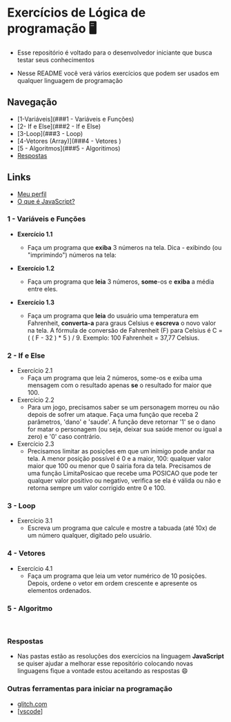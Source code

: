 # Exercícios de Lógica de programação :desktop_computer:

- Esse repositório é voltado para o desenvolvedor iniciante que busca testar seus conhecimentos 

- Nesse README você verá vários exercícios que podem ser usados em qualquer linguagem de programação

  

## Navegação  

- [1-Variáveis](###1 - Variáveis e Funções)
- [2- If e Else](###2 - If e Else)
- [3-Loop](###3 - Loop)
- [4-Vetores (Array)](###4 - Vetores )
- [5 - Algoritmos](###5 - Algoritimos)
- [Respostas](###Respostas)

## Links 

- [Meu perfil](https://github.com/EriickW)
- [O que é JavaScript?](https://developer.mozilla.org/pt-BR/docs/Learn/JavaScript/First_steps/What_is_JavaScript)



### 1 - Variáveis e Funções

- **Exercício 1.1**
  - Faça um programa que **exiba** 3 números na tela. Dica - exibindo (ou "imprimindo") números na tela:
- **Exercício 1.2**
  - Faça um programa que **leia** 3 números, **some**-os e **exiba** a média entre eles.

- **Exercício 1.3**
  - Faça um programa que **leia** do usuário uma temperatura em Fahrenheit, **converta-a** para graus Celsius e **escreva** o novo valor na tela. A fórmula de conversão de Fahrenheit (F) para Celsius é C = ( ( F - 32 ) * 5 ) / 9. Exemplo: 100 Fahrenheit = 37,77 Celsius.




### 2 - If e Else

- Exercício 2.1
  - Faça um programa que leia 2 números, some-os e exiba uma mensagem com o resultado apenas **se** o resultado for maior que 100.
- Exercício 2.2
  - Para um jogo, precisamos saber se um personagem morreu ou não depois de sofrer um ataque. Faça uma função que receba 2 parâmetros, 'dano' e 'saude'. A função deve retornar '1' se o dano for matar o personagem (ou seja, deixar sua saúde menor ou igual a zero) e '0' caso contrário.
- Exercício 2.3
  - Precisamos limitar as posições em que um inimigo pode andar na tela. A menor posição possível é 0 e a maior, 100: qualquer valor maior que 100 ou menor que 0 sairia fora da tela. Precisamos de uma função LimitaPosicao que recebe uma POSICAO que pode ter qualquer valor positivo ou negativo, verifica se ela é válida ou não e retorna sempre um valor corrigido entre 0 e 100.

### 3 - Loop

- Exercício 3.1
  - Escreva um programa que calcule e mostre a tabuada (até 10x) de um número qualquer, digitado pelo usuário.

### 4 - Vetores

- Exercício 4.1
  - Faça um programa que leia um vetor numérico de 10 posições. Depois, ordene o vetor em ordem crescente e apresente os elementos ordenados.



### 5 - Algoritmo 

​	

### Respostas 

- Nas pastas estão as resoluções dos exercícios na linguagem **JavaScript** se quiser ajudar a melhorar esse repositório colocando novas linguagens fique a vontade estou aceitando as respostas :smile:

### Outras ferramentas para iniciar na programação

- [glitch.com](https://glitch.com)
- [[vscode](https://code.visualstudio.com/)]